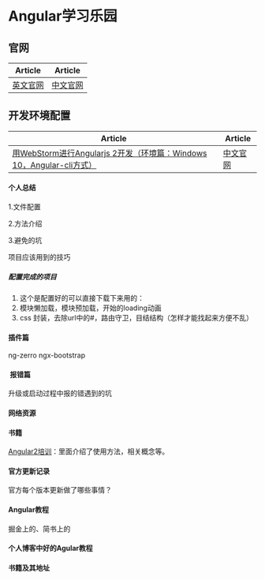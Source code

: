 # Angular学习乐园

## 官网
| Article | Article |
| --------- | --------- |
|[英文官网](https://angular.io/)|[中文官网](https://www.angular.cn/)|

## 开发环境配置
| Article | Article |
| --------- | --------- |
|[用WebStorm进行Angularjs 2开发（环境篇：Windows 10，Angular-cli方式）](http://blog.csdn.net/pointer_v/article/details/55096197)|[中文官网](https://www.angular.cn/)|


#### 个人总结
1.文件配置   

2.方法介绍  

3.避免的坑  

项目应该用到的技巧  

##### 配置完成的项目  
1. 这个是配置好的可以直接下载下来用的：  
2. 模块懒加载，模块预加载，开始的loading动画
3. css 封装，去除url中的#，路由守卫，目结结构（怎样才能找起来方便不乱）

#### 插件篇
ng-zerro
ngx-bootstrap

####  报错篇
升级或启动过程中报的错遇到的坑

#### 网络资源


#### 书籍
[Angular2培训](https://zhangchen915.gitbooks.io/angular2-training/content/content/vs_react.html)：里面介绍了使用方法，相关概念等。


#### 官方更新记录
官方每个版本更新做了哪些事情？

#### Angular教程
掘金上的、简书上的

#### 个人博客中好的Agular教程

#### 书籍及其地址

